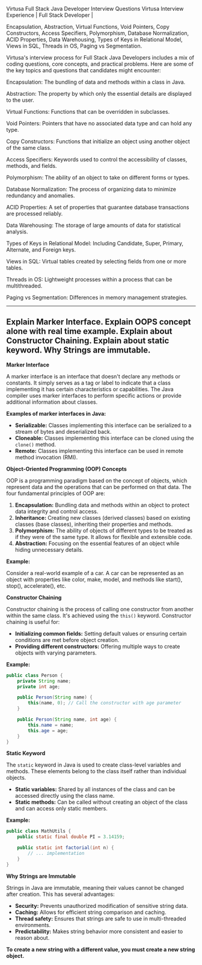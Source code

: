 Virtusa Full Stack Java Developer Interview Questions
Virtusa Interview Experience | Full Stack Developer | 

Encapsulation, 
Abstraction, 
Virtual Functions, 
Void Pointers, 
Copy Constructors, 
Access Specifiers, 
Polymorphism, 
Database Normalization, 
ACID Properties, 
Data Warehousing, 
Types of Keys in Relational Model, 
Views in SQL, Threads in OS, 
Paging vs Segmentation.

Virtusa's interview process for Full Stack Java Developers includes a mix of 
coding questions, 
core concepts, and 
practical problems. 
Here are some of the key topics and questions 
that candidates might encounter:

Encapsulation: 
The bundling of data and methods within a class in Java.

Abstraction: 
The property by which only the essential details are displayed to the user.

Virtual Functions: 
Functions that can be overridden in subclasses.

Void Pointers: 
Pointers that have no associated data type and can hold any type.

Copy Constructors: 
Functions that initialize an object using another object of the same class.

Access Specifiers: 
Keywords used to control the accessibility of classes, methods, and fields.

Polymorphism: 
The ability of an object to take on different forms or types.

Database Normalization: 
The process of organizing data to minimize redundancy and anomalies.

ACID Properties: 
A set of properties that guarantee database transactions are processed reliably.

Data Warehousing: 
The storage of large amounts of data for statistical analysis.

Types of Keys in Relational Model: 
Including Candidate, Super, Primary, Alternate, and Foreign keys.

Views in SQL: 
Virtual tables created by selecting fields from one or more tables.

Threads in OS: 
Lightweight processes within a process that can be multithreaded.

Paging vs Segmentation: 
Differences in memory management strategies.

---
Explain Marker Interface. 
Explain OOPS concept alone with real time example. 
Explain about Constructor Chaining. 
Explain about static keyword. 
Why Strings are immutable. 
---
**Marker Interface**

A marker interface is an interface that doesn't declare any methods or constants. It simply serves as a tag or label to indicate that a class implementing it has certain characteristics or capabilities. The Java compiler uses marker interfaces to perform specific actions or provide additional information about classes.

**Examples of marker interfaces in Java:**

* **Serializable:** Classes implementing this interface can be serialized to a stream of bytes and deserialized back.
* **Cloneable:** Classes implementing this interface can be cloned using the `clone()` method.
* **Remote:** Classes implementing this interface can be used in remote method invocation (RMI).

**Object-Oriented Programming (OOP) Concepts**

OOP is a programming paradigm based on the concept of objects, which represent data and the operations that can be performed on that data. The four fundamental principles of OOP are:

1. **Encapsulation:** Bundling data and methods within an object to protect data integrity and control access.
2. **Inheritance:** Creating new classes (derived classes) based on existing classes (base classes), inheriting their properties and methods.
3. **Polymorphism:** The ability of objects of different types to be treated as if they were of the same type. It allows for flexible and extensible code.
4. **Abstraction:** Focusing on the essential features of an object while hiding unnecessary details.

**Example:**

Consider a real-world example of a car. A car can be represented as an object with properties like color, make, model, and methods like start(), stop(), accelerate(), etc.

**Constructor Chaining**

Constructor chaining is the process of calling one constructor from another within the same class. It's achieved using the `this()` keyword. Constructor chaining is useful for:

* **Initializing common fields:** Setting default values or ensuring certain conditions are met before object creation.
* **Providing different constructors:** Offering multiple ways to create objects with varying parameters.

**Example:**

```java
public class Person {
    private String name;
    private int age;

    public Person(String name) {
        this(name, 0); // Call the constructor with age parameter
    }

    public Person(String name, int age) {
        this.name = name;
        this.age = age;
    }
}
```

**Static Keyword**

The `static` keyword in Java is used to create class-level variables and methods. These elements belong to the class itself rather than individual objects.

* **Static variables:** Shared by all instances of the class and can be accessed directly using the class name.
* **Static methods:** Can be called without creating an object of the class and can access only static members.

**Example:**

```java
public class MathUtils {
    public static final double PI = 3.14159;

    public static int factorial(int n) {
        // ... implementation
    }
}
```

**Why Strings are Immutable**

Strings in Java are immutable, meaning their values cannot be changed after creation. This has several advantages:

* **Security:** Prevents unauthorized modification of sensitive string data.
* **Caching:** Allows for efficient string comparison and caching.
* **Thread safety:** Ensures that strings are safe to use in multi-threaded environments.
* **Predictability:** Makes string behavior more consistent and easier to reason about.

**To create a new string with a different value, you must create a new string object.**





